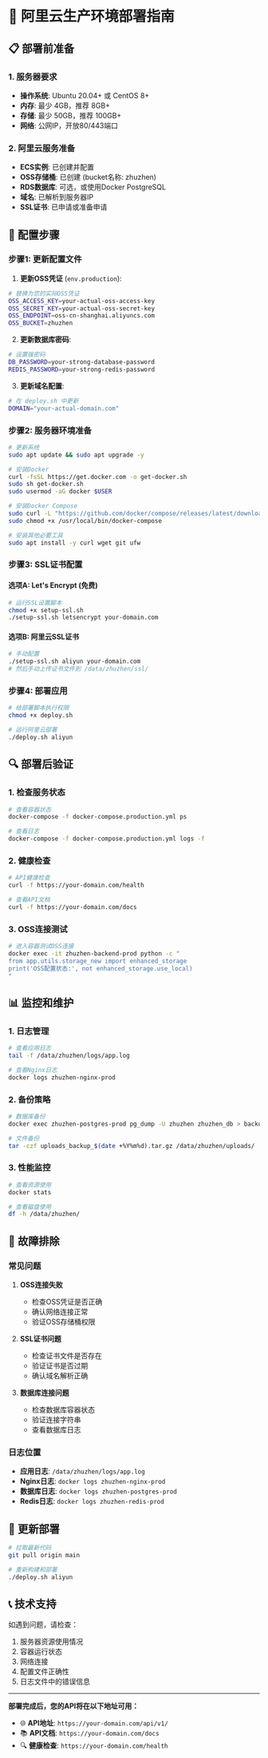 # 🚀 阿里云生产环境部署指南

## 📋 部署前准备

### 1. 服务器要求
- **操作系统**: Ubuntu 20.04+ 或 CentOS 8+
- **内存**: 最少 4GB，推荐 8GB+
- **存储**: 最少 50GB，推荐 100GB+
- **网络**: 公网IP，开放80/443端口

### 2. 阿里云服务准备
- **ECS实例**: 已创建并配置
- **OSS存储桶**: 已创建 (bucket名称: zhuzhen)
- **RDS数据库**: 可选，或使用Docker PostgreSQL
- **域名**: 已解析到服务器IP
- **SSL证书**: 已申请或准备申请

## 🔧 配置步骤

### 步骤1: 更新配置文件

1. **更新OSS凭证** (`env.production`):
```bash
# 替换为您的实际OSS凭证
OSS_ACCESS_KEY=your-actual-oss-access-key
OSS_SECRET_KEY=your-actual-oss-secret-key
OSS_ENDPOINT=oss-cn-shanghai.aliyuncs.com
OSS_BUCKET=zhuzhen
```

2. **更新数据库密码**:
```bash
# 设置强密码
DB_PASSWORD=your-strong-database-password
REDIS_PASSWORD=your-strong-redis-password
```

3. **更新域名配置**:
```bash
# 在 deploy.sh 中更新
DOMAIN="your-actual-domain.com"
```

### 步骤2: 服务器环境准备

```bash
# 更新系统
sudo apt update && sudo apt upgrade -y

# 安装Docker
curl -fsSL https://get.docker.com -o get-docker.sh
sudo sh get-docker.sh
sudo usermod -aG docker $USER

# 安装Docker Compose
sudo curl -L "https://github.com/docker/compose/releases/latest/download/docker-compose-$(uname -s)-$(uname -m)" -o /usr/local/bin/docker-compose
sudo chmod +x /usr/local/bin/docker-compose

# 安装其他必要工具
sudo apt install -y curl wget git ufw
```

### 步骤3: SSL证书配置

#### 选项A: Let's Encrypt (免费)
```bash
# 运行SSL设置脚本
chmod +x setup-ssl.sh
./setup-ssl.sh letsencrypt your-domain.com
```

#### 选项B: 阿里云SSL证书
```bash
# 手动配置
./setup-ssl.sh aliyun your-domain.com
# 然后手动上传证书文件到 /data/zhuzhen/ssl/
```

### 步骤4: 部署应用

```bash
# 给部署脚本执行权限
chmod +x deploy.sh

# 运行阿里云部署
./deploy.sh aliyun
```

## 🔍 部署后验证

### 1. 检查服务状态
```bash
# 查看容器状态
docker-compose -f docker-compose.production.yml ps

# 查看日志
docker-compose -f docker-compose.production.yml logs -f
```

### 2. 健康检查
```bash
# API健康检查
curl -f https://your-domain.com/health

# 查看API文档
curl -f https://your-domain.com/docs
```

### 3. OSS连接测试
```bash
# 进入容器测试OSS连接
docker exec -it zhuzhen-backend-prod python -c "
from app.utils.storage_new import enhanced_storage
print('OSS配置状态:', not enhanced_storage.use_local)
"
```

## 📊 监控和维护

### 1. 日志管理
```bash
# 查看应用日志
tail -f /data/zhuzhen/logs/app.log

# 查看Nginx日志
docker logs zhuzhen-nginx-prod
```

### 2. 备份策略
```bash
# 数据库备份
docker exec zhuzhen-postgres-prod pg_dump -U zhuzhen zhuzhen_db > backup_$(date +%Y%m%d).sql

# 文件备份
tar -czf uploads_backup_$(date +%Y%m%d).tar.gz /data/zhuzhen/uploads/
```

### 3. 性能监控
```bash
# 查看资源使用
docker stats

# 查看磁盘使用
df -h /data/zhuzhen/
```

## 🔧 故障排除

### 常见问题

1. **OSS连接失败**
   - 检查OSS凭证是否正确
   - 确认网络连接正常
   - 验证OSS存储桶权限

2. **SSL证书问题**
   - 检查证书文件是否存在
   - 验证证书是否过期
   - 确认域名解析正确

3. **数据库连接问题**
   - 检查数据库容器状态
   - 验证连接字符串
   - 查看数据库日志

### 日志位置
- **应用日志**: `/data/zhuzhen/logs/app.log`
- **Nginx日志**: `docker logs zhuzhen-nginx-prod`
- **数据库日志**: `docker logs zhuzhen-postgres-prod`
- **Redis日志**: `docker logs zhuzhen-redis-prod`

## 🔄 更新部署

```bash
# 拉取最新代码
git pull origin main

# 重新构建和部署
./deploy.sh aliyun
```

## 📞 技术支持

如遇到问题，请检查：
1. 服务器资源使用情况
2. 容器运行状态
3. 网络连接
4. 配置文件正确性
5. 日志文件中的错误信息

---

**部署完成后，您的API将在以下地址可用：**
- 🌐 **API地址**: `https://your-domain.com/api/v1/`
- 📚 **API文档**: `https://your-domain.com/docs`
- 🔍 **健康检查**: `https://your-domain.com/health`
